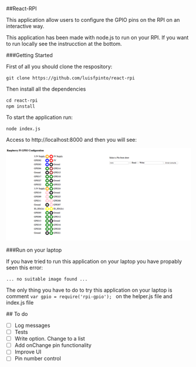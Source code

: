 ##React-RPI


This application allow users to configure the GPIO pins on the RPI on an interactive way. 

This application has been made with node.js to run on your RPI. If you want to run locally see the instrucction at the bottom.

###Getting Started

First of all you should clone the respository:

```
git clone https://github.com/luisfpinto/react-rpi
```

Then install all the dependencies

```
cd react-rpi
npm install
```

To start the application run:

```
node index.js
```

Access to http://localhost:8000 and then you will see:

![react-rpi image](schema.png)

###Run on your laptop

If you have tried to run this application on your laptop you have propably seen this error:

```
... no suitable image found ...
```

The only thing you have to do to try this application on your laptop is comment ```var gpio = require('rpi-gpio'); ```
on the helper.js file and index.js file 

## To do

- [ ] Log messages
- [ ] Tests
- [ ] Write option. Change to a list
- [ ] Add onChange pin functionality
- [ ] Improve UI
- [ ] Pin number control
